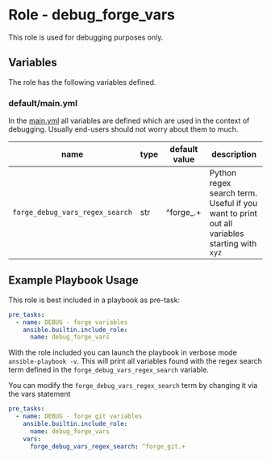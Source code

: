 # Role - debug_forge_vars

This role is used for debugging purposes only.

## Variables

The role has the following variables defined.

### default/main.yml

In the [main.yml](./defaults/main.yml/) all variables are defined which are
used in the context of debugging. Usually end-users should not worry about them to much.

<!-- markdownlint-disable MD013 -->

| name                            | type | default value | description                                                                                 |
| ------------------------------- | ---- | ------------- | ------------------------------------------------------------------------------------------- |
| `forge_debug_vars_regex_search` | str  | ^forge\_.+    | Python regex search term. Useful if you want to print out all variables starting with `xyz` |

<!-- markdownlint-enable MD013 -->

## Example Playbook Usage

This role is best included in a playbook as pre-task:

```yaml
pre_tasks:
  - name: DEBUG - forge variables
    ansible.builtin.include_role:
      name: debug_forge_vars
```

With the role included you can launch the playbook in verbose mode `ansible-playbook -v`.
This will print all variables found with the regex search term defined in the `forge_debug_vars_regex_search`
variable.

You can modify the `forge_debug_vars_regex_search` term by changing it via the vars statement

```yaml
pre_tasks:
  - name: DEBUG - forge git variables
    ansible.builtin.include_role:
      name: debug_forge_vars
    vars:
      forge_debug_vars_regex_search: ^forge_git.+
```
